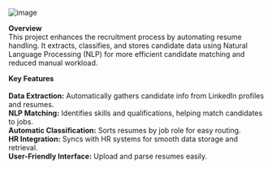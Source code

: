 ![image](https://github.com/Aasma-Aas/Resume-Parsing-_-KavSkills/assets/125131696/0627e517-9ba8-464d-9dc1-758fcfde39e8)


**Overview**
<br/>
This project enhances the recruitment process by automating resume handling. It extracts, classifies, and stores candidate data using Natural Language Processing (NLP) for more efficient candidate matching and reduced manual workload.

**Key Features**
<br/>
<br/>
**Data Extraction:** Automatically gathers candidate info from LinkedIn profiles and resumes.
<br/>
**NLP Matching:** Identifies skills and qualifications, helping match candidates to jobs.
<br/>
**Automatic Classification:** Sorts resumes by job role for easy routing.
<br/>
**HR Integration:** Syncs with HR systems for smooth data storage and retrieval.
<br/>
**User-Friendly Interface:** Upload and parse resumes easily.

